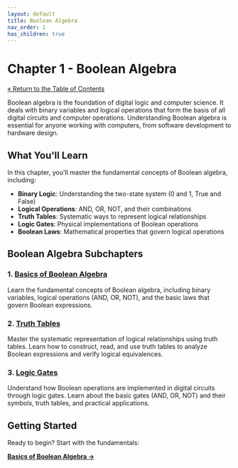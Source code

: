 ```yaml
---
layout: default
title: Boolean Algebra
nav_order: 1
has_children: true
---
```


# Chapter 1 - Boolean Algebra

[&laquo; Return to the Table of Contents](../index.md)

Boolean algebra is the foundation of digital logic and computer science. It deals with binary variables and logical operations that form the basis of all digital circuits and computer operations. Understanding Boolean algebra is essential for anyone working with computers, from software development to hardware design.

## What You'll Learn

In this chapter, you'll master the fundamental concepts of Boolean algebra, including:

- **Binary Logic**: Understanding the two-state system (0 and 1, True and False)
- **Logical Operations**: AND, OR, NOT, and their combinations
- **Truth Tables**: Systematic ways to represent logical relationships
- **Logic Gates**: Physical implementations of Boolean operations
- **Boolean Laws**: Mathematical properties that govern logical operations

## Boolean Algebra Subchapters

### 1. [Basics of Boolean Algebra](basics.md)

Learn the fundamental concepts of Boolean algebra, including binary variables, logical operations (AND, OR, NOT), and the basic laws that govern Boolean expressions.

### 2. [Truth Tables](truth-tables.md)

Master the systematic representation of logical relationships using truth tables. Learn how to construct, read, and use truth tables to analyze Boolean expressions and verify logical equivalences.

### 3. [Logic Gates](logic-gates.md)

Understand how Boolean operations are implemented in digital circuits through logic gates. Learn about the basic gates (AND, OR, NOT) and their symbols, truth tables, and practical applications.

## Getting Started

Ready to begin? Start with the fundamentals:

**[Basics of Boolean Algebra →](basics.md)**
